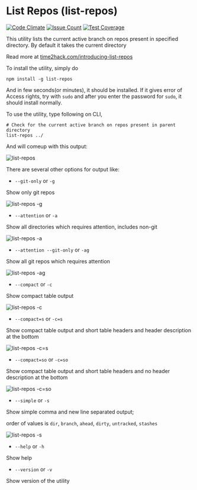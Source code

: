 # List Repos (list-repos)

[![Code Climate](https://codeclimate.com/github/pankajpatel/list-repos/badges/gpa.svg)](https://codeclimate.com/github/pankajpatel/list-repos) [![Issue Count](https://codeclimate.com/github/pankajpatel/list-repos/badges/issue_count.svg)](https://codeclimate.com/github/pankajpatel/list-repos) [![Test Coverage](https://codeclimate.com/github/pankajpatel/list-repos/badges/coverage.svg)](https://codeclimate.com/github/pankajpatel/list-repos/coverage)

This utility lists the current active branch on repos present in specified directory. By default it takes the current directory

Read more at [time2hack.com/introducing-list-repos](https://time2hack.com/introducing-list-repos)

To install the utility, simply do
```
npm install -g list-repos
```
And in few seconds(or minutes), it should be installed. If it gives error of Access rights, try with `sudo` and after you enter the password for `sudo`, it should install normally.

To use the utility, type following on CLI,
```
# Check for the current active branch on repos present in parent directory
list-repos ../
```

And will comeup with this output:

![list-repos](https://cloud.githubusercontent.com/assets/251937/24815833/e7e32bd8-1bd6-11e7-8d80-dad4f3ce7eef.png)

There are several other options for output like:

- `--git-only` or `-g`

Show only git repos

![list-repos -g](https://cloud.githubusercontent.com/assets/251937/24815831/e7c6e9be-1bd6-11e7-885b-b71ae70aa692.png)

- `--attention` or `-a`

Show all directories which requires attention, includes non-git

![list-repos -a](https://cloud.githubusercontent.com/assets/251937/24815828/e7c13e9c-1bd6-11e7-8906-2a8dbaacf3bf.png)

- `--attention --git-only` or `-ag`

Show all git repos which requires attention

![list-repos -ag](https://cloud.githubusercontent.com/assets/251937/24815827/e7c0dba0-1bd6-11e7-95ef-f0b708bfe94d.png)

- `--compact` or `-c`

Show compact table output

![list-repos -c](https://cloud.githubusercontent.com/assets/251937/24815826/e7c0dcc2-1bd6-11e7-8e8d-def1dbaf1012.png)

- `--compact=s` or `-c=s`

Show compact table output and short table headers and header description at the bottom

![list-repos -c=s](https://cloud.githubusercontent.com/assets/251937/24815829/e7c337ec-1bd6-11e7-8b7f-99b9317639fd.png)

- `--compact=so` or `-c=so`

Show compact table output and short table headers and no header description at the bottom

![list-repos -c=so](https://cloud.githubusercontent.com/assets/251937/24815830/e7c46a7c-1bd6-11e7-8b08-456f31485287.png)

- `--simple` or `-s`

Show simple comma and new line separated output;

order of values is `dir`, `branch`, `ahead`, `dirty`, `untracked`, `stashes`

![list-repos -s](https://cloud.githubusercontent.com/assets/251937/24815832/e7e3154e-1bd6-11e7-97e4-fa5f553f54b2.png)

- `--help` or `-h`

Show help

- `--version` or `-v`

Show version of the utility
